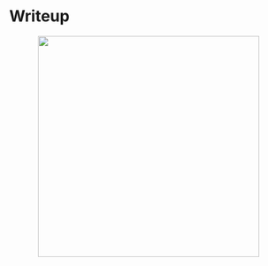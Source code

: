 # Writeup


<p align="center">
 <a href="?raw=true" target="_blank">
  <img src="" width="400"/>
  <a/>
<p/>